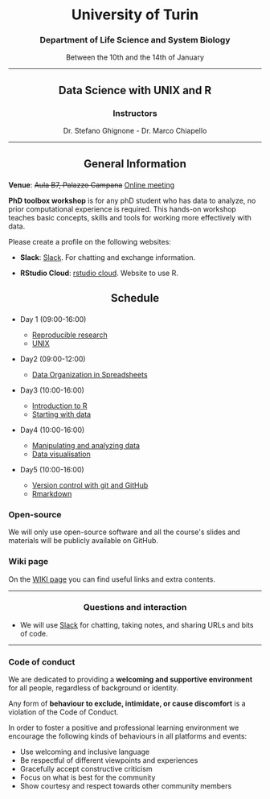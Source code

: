 <center><h1>University of Turin</h1>
<h3>Department of Life Science and System Biology</h3>	
<p>Between the 10th and the 14th of January</p>
</center>

---

<center>
<h2><p>Data Science with UNIX and R</p></h2>
<h3>Instructors</h3>
<p>Dr. Stefano Ghignone - Dr. Marco Chiapello</p>
</center>

---

<center><h2><p>General Information</p></h2></center>

**Venue**: ~~Aula B7, Palazzo Campana~~ [Online meeting](https://meet.jit.si/2022-PhDToolbox-DataScienceInUnixAndR)



**PhD toolbox workshop** is for any phD student who has data to analyze, no prior computational experience is required. This hands-on workshop teaches basic concepts, skills and tools for working more effectively with data.

Please create a profile on the following websites:

- **Slack**: [Slack](https://join.slack.com/t/phdtoolbox2022/shared_invite/zt-11g7jt6y9-pM7BCShjsqN8oO995oCOhQ). For chatting and exchange information.

- **RStudio Cloud**: [rstudio cloud](https://rstudio.cloud/). Website to use R.

<center><h2><p>Schedule</p></h2></center>

- Day 1 (09:00-16:00)

	-  [Reproducible research](https://phd-toolbox-course.github.io/2022_PhD_Toolbox_course/01-RR.html)
	-  [UNIX](https://github.com/PhD-Toolbox-course/2022_PhD_Toolbox_course/blob/master/lessons/02.UNIX.pdf)

- Day2 (09:00-12:00)

    -  [Data Organization in Spreadsheets](https://datacarpentry.org/spreadsheet-ecology-lesson/)

- Day3 (10:00-16:00)

	-  [Introduction to R](https://datacarpentry.org/R-ecology-lesson/01-intro-to-r.html)
	-  [Starting with data](https://datacarpentry.org/R-ecology-lesson/02-starting-with-data.html)

- Day4 (10:00-16:00)

	-  [Manipulating and analyzing data](https://datacarpentry.org/R-ecology-lesson/03-dplyr.html)
	-  [Data visualisation](https://datacarpentry.org/R-ecology-lesson/04-visualization-ggplot2.html)


- Day5 (10:00-16:00)

    - [Version control with git and GitHub](https://phd-toolbox-course.github.io/2022_PhD_Toolbox_course/git.html)
    - [Rmarkdown](https://phd-toolbox-course.github.io/2022_PhD_Toolbox_course/rmarkdown.html)


### Open-source

We will only use open-source software and all the course's slides and materials will be publicly available on GitHub.

### Wiki page

On the [WIKI page](https://github.com/PhD-Toolbox-course/2022_PhD_Toolbox_course/wiki/Extra-content) you can find useful links and extra contents.

---

<center><h3><p>Questions and interaction</p></h3></center>

- We will use [Slack](https://phdtoolbox2022.slack.com/) for chatting, taking notes, and sharing URLs and bits of code.

---

### Code of conduct

We are dedicated to providing a **welcoming and supportive environment** for all people, regardless of background or identity. 

Any form of **behaviour to exclude, intimidate, or cause discomfort** is a violation of the Code of Conduct. 

In order to foster a positive and professional learning environment we encourage the following kinds of behaviours in all platforms and events:

- Use welcoming and inclusive language
-  Be respectful of different viewpoints and experiences
- Gracefully accept constructive criticism
- Focus on what is best for the community
- Show courtesy and respect towards other community members
